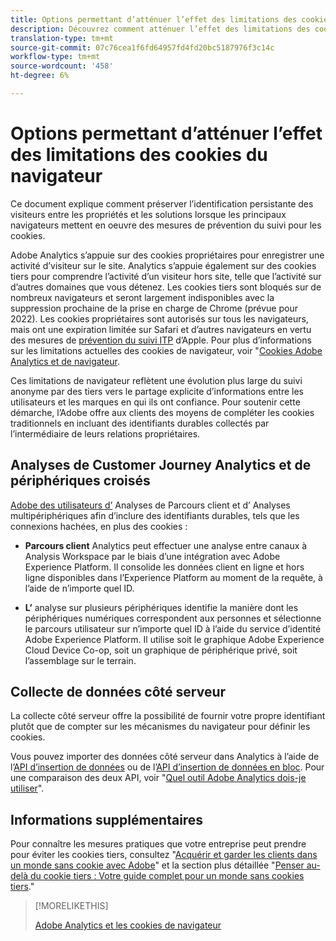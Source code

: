 ```yaml
---
title: Options permettant d’atténuer l’effet des limitations des cookies du navigateur
description: Découvrez comment atténuer l’effet des limitations des cookies de navigateur afin d’améliorer la collecte de données pour Adobe Analytics.
translation-type: tm+mt
source-git-commit: 07c76cea1f6fd64957fd4fd20bc5187976f3c14c
workflow-type: tm+mt
source-wordcount: '458'
ht-degree: 6%

---
```



# Options permettant d’atténuer l’effet des limitations des cookies du navigateur

Ce document explique comment préserver l’identification persistante des visiteurs entre les propriétés et les solutions lorsque les principaux navigateurs mettent en oeuvre des mesures de prévention du suivi pour les cookies.

Adobe Analytics s’appuie sur des cookies propriétaires pour enregistrer une activité d’visiteur sur le site. Analytics s’appuie également sur des cookies tiers pour comprendre l’activité d’un visiteur hors site, telle que l’activité sur d’autres domaines que vous détenez. Les cookies tiers sont bloqués sur de nombreux navigateurs et seront largement indisponibles avec la suppression prochaine de la prise en charge de Chrome (prévue pour 2022). Les cookies propriétaires sont autorisés sur tous les navigateurs, mais ont une expiration limitée sur Safari et d’autres navigateurs en vertu des mesures de [prévention du suivi ITP](https://webkit.org/tracking-prevention) d’Apple. Pour plus d’informations sur les limitations actuelles des cookies de navigateur, voir &quot;[Cookies Adobe Analytics et de navigateur](cookies.md).

Ces limitations de navigateur reflètent une évolution plus large du suivi anonyme par des tiers vers le partage explicite d’informations entre les utilisateurs et les marques en qui ils ont confiance. Pour soutenir cette démarche, l’Adobe offre aux clients des moyens de compléter les cookies traditionnels en incluant des identifiants durables collectés par l’intermédiaire de leurs relations propriétaires.

## Analyses de Customer Journey Analytics et de périphériques croisés

[Adobe des utilisateurs d’](https://experienceleague.adobe.com/docs/analytics-platform/using/cja-overview/cja-overview.html) Analyses de Parcours client et d’ [ ](/help/components/cda/overview.md) Analyses multipériphériques afin d’inclure des identifiants durables, tels que les connexions hachées, en plus des cookies :

* **Parcours client** Analytics peut effectuer une analyse entre canaux à Analysis Workspace par le biais d’une intégration avec Adobe Experience Platform. Il consolide les données client en ligne et hors ligne disponibles dans l’Experience Platform au moment de la requête, à l’aide de n’importe quel ID.

* **L’** analyse sur plusieurs périphériques identifie la manière dont les périphériques numériques correspondent aux personnes et sélectionne le parcours utilisateur sur n’importe quel ID à l’aide du service d’identité Adobe Experience Platform. Il utilise soit le graphique Adobe Experience Cloud Device Co-op, soit un graphique de périphérique privé, soit l’assemblage sur le terrain.

## Collecte de données côté serveur

La collecte côté serveur offre la possibilité de fournir votre propre identifiant plutôt que de compter sur les mécanismes du navigateur pour définir les cookies.

Vous pouvez importer des données côté serveur dans Analytics à l’aide de l’[API d’insertion de données](https://github.com/AdobeDocs/analytics-1.4-apis/blob/master/docs/data-insertion-api/index.md) ou de l’[API d’insertion de données en bloc](https://www.adobe.io/apis/experiencecloud/analytics/docs.html#!AdobeDocs/analytics-2.0-apis/master/bdia.md). Pour une comparaison des deux API, voir &quot;[Quel outil Adobe Analytics dois-je utiliser](https://experienceleague.adobe.com/docs/analytics/admin/admin-overview/which-analytics-tool.html)&quot;.

## Informations supplémentaires

Pour connaître les mesures pratiques que votre entreprise peut prendre pour éviter les cookies tiers, consultez &quot;[Acquérir et garder les clients dans un monde sans cookie avec Adobe](https://business.adobe.com/solutions/cookieless.html)&quot; et la section plus détaillée &quot;[Penser au-delà du cookie tiers : Votre guide complet pour un monde sans cookies tiers](https://business.adobe.com/content/dam/www/us/en/pdfs/Adobe_Thinking_Beyond_the_Third_Party_Cookie.pdf).&quot;

>[!MORELIKETHIS]
>
>[Adobe Analytics et les cookies de navigateur](cookies.md)
